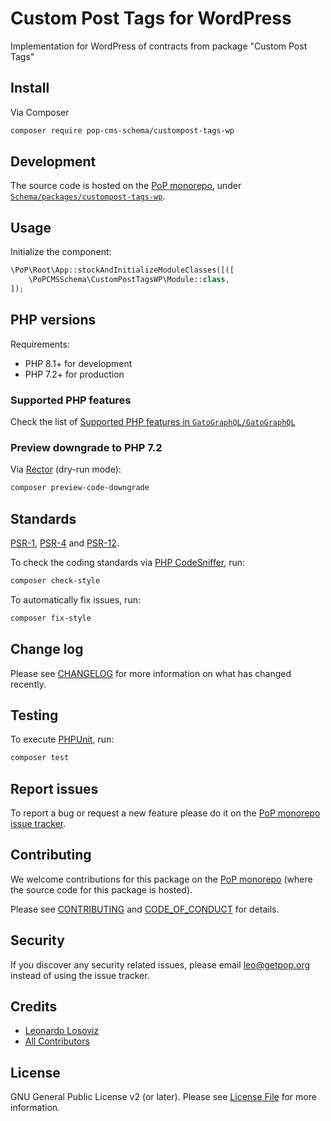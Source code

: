 # Custom Post Tags for WordPress

<!--
[![Build Status][ico-travis]][link-travis]
[![Quality Score][ico-code-quality]][link-code-quality]
[![Software License][ico-license]](LICENSE.md)
[![Latest Version on Packagist][ico-version]][link-packagist]
[![Coverage Status][ico-scrutinizer]][link-scrutinizer]
[![Total Downloads][ico-downloads]][link-downloads]
-->

Implementation for WordPress of contracts from package "Custom Post Tags"

## Install

Via Composer

``` bash
composer require pop-cms-schema/custompost-tags-wp
```

## Development

The source code is hosted on the [PoP monorepo](https://github.com/GatoGraphQL/GatoGraphQL), under [`Schema/packages/custompost-tags-wp`](https://github.com/GatoGraphQL/GatoGraphQL/tree/master/layers/Schema/packages/custompost-tags-wp).

## Usage

Initialize the component:

``` php
\PoP\Root\App::stockAndInitializeModuleClasses([([
    \PoPCMSSchema\CustomPostTagsWP\Module::class,
]);
```

## PHP versions

Requirements:

- PHP 8.1+ for development
- PHP 7.2+ for production

### Supported PHP features

Check the list of [Supported PHP features in `GatoGraphQL/GatoGraphQL`](https://github.com/GatoGraphQL/GatoGraphQL/blob/master/docs/supported-php-features.md)

### Preview downgrade to PHP 7.2

Via [Rector](https://github.com/rectorphp/rector) (dry-run mode):

```bash
composer preview-code-downgrade
```

## Standards

[PSR-1](https://www.php-fig.org/psr/psr-1), [PSR-4](https://www.php-fig.org/psr/psr-4) and [PSR-12](https://www.php-fig.org/psr/psr-12).

To check the coding standards via [PHP CodeSniffer](https://github.com/squizlabs/PHP_CodeSniffer), run:

``` bash
composer check-style
```

To automatically fix issues, run:

``` bash
composer fix-style
```

## Change log

Please see [CHANGELOG](CHANGELOG.md) for more information on what has changed recently.

## Testing

To execute [PHPUnit](https://phpunit.de/), run:

``` bash
composer test
```

## Report issues

To report a bug or request a new feature please do it on the [PoP monorepo issue tracker](https://github.com/GatoGraphQL/GatoGraphQL/issues).

## Contributing

We welcome contributions for this package on the [PoP monorepo](https://github.com/GatoGraphQL/GatoGraphQL) (where the source code for this package is hosted).

Please see [CONTRIBUTING](CONTRIBUTING.md) and [CODE_OF_CONDUCT](CODE_OF_CONDUCT.md) for details.

## Security

If you discover any security related issues, please email leo@getpop.org instead of using the issue tracker.

## Credits

- [Leonardo Losoviz][link-author]
- [All Contributors][link-contributors]

## License

GNU General Public License v2 (or later). Please see [License File](LICENSE.md) for more information.

[ico-version]: https://img.shields.io/packagist/v/pop-cms-schema/custompost-tags-wp.svg?style=flat-square
[ico-license]: https://img.shields.io/badge/license-GPLv2-brightgreen.svg?style=flat-square
[ico-travis]: https://img.shields.io/travis/pop-cms-schema/custompost-tags-wp/master.svg?style=flat-square
[ico-scrutinizer]: https://img.shields.io/scrutinizer/coverage/g/pop-cms-schema/custompost-tags-wp.svg?style=flat-square
[ico-code-quality]: https://img.shields.io/scrutinizer/g/pop-cms-schema/custompost-tags-wp.svg?style=flat-square
[ico-downloads]: https://img.shields.io/packagist/dt/pop-cms-schema/custompost-tags-wp.svg?style=flat-square

[link-packagist]: https://packagist.org/packages/pop-cms-schema/custompost-tags-wp
[link-travis]: https://travis-ci.org/pop-cms-schema/custompost-tags-wp
[link-scrutinizer]: https://scrutinizer-ci.com/g/pop-cms-schema/custompost-tags-wp/code-structure
[link-code-quality]: https://scrutinizer-ci.com/g/pop-cms-schema/custompost-tags-wp
[link-downloads]: https://packagist.org/packages/pop-cms-schema/custompost-tags-wp
[link-author]: https://github.com/leoloso
[link-contributors]: ../../../../../../contributors
